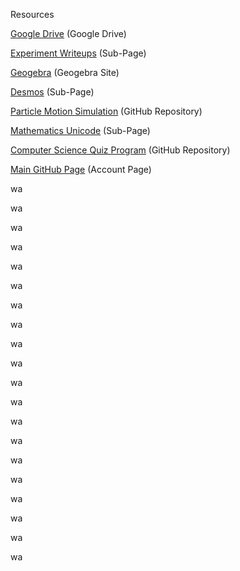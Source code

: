 Resources

[Google Drive](https://drive.google.com/open?id=1vPxJSLNgyoM5InfvzLNtTtdAPl2ZJoiW) (Google Drive)

[Experiment Writeups](https://laurapigeon.github.io/writeups) (Sub-Page)

[Geogebra](https://www.geogebra.org/u/laurapigeon) (Geogebra Site)

[Desmos](https://laurapigeon.github.io/desmos) (Sub-Page)

[Particle Motion Simulation](https://github.com/laurapigeon/Motion-Simulation) (GitHub Repository)

[Mathematics Unicode](https://laurapigeon.github.io/unicode) (Sub-Page)

[Computer Science Quiz Program](https://github.com/laurapigeon/NEA-quiz-program) (GitHub Repository)

[Main GitHub Page](https://github.com/laurapigeon) (Account Page)

wa

wa

wa

wa

wa

wa

wa

wa

wa

wa

wa

wa

wa

wa

wa

wa

wa

wa

wa

wa